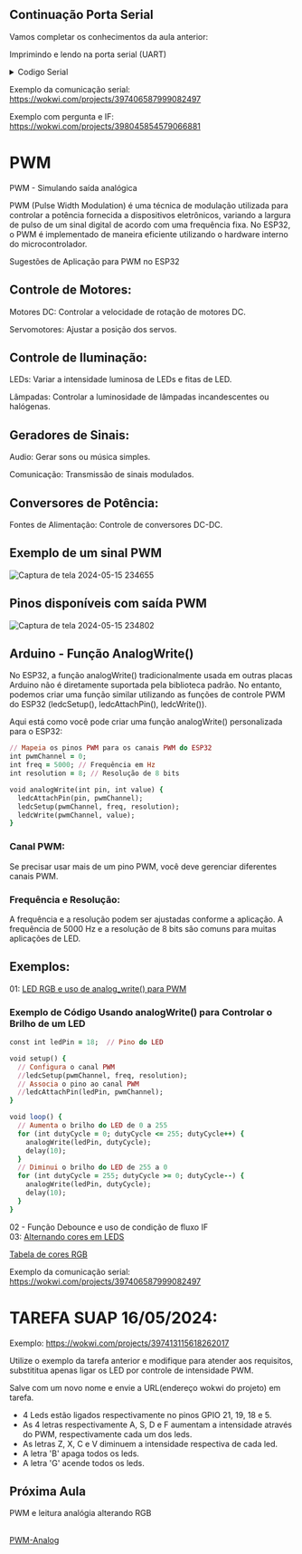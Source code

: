
 ## Continuação Porta Serial
 
 Vamos completar os conhecimentos da aula anterior:
 
 Imprimindo e lendo na porta serial (UART)<BR>


<details><summary>Codigo Serial</summary>
<p>

```ruby
   Serial.begin(115200);
   Serial.println("Por favor qual o seu nome:");
   while (!Serial.available()); // Wait for input
   String name = Serial.readStringUntil('\n');
   Serial.print("Olá, ");
   Serial.print(name);
```

</p>
</details>

Exemplo da comunicação serial: https://wokwi.com/projects/397406587999082497

Exemplo com pergunta e IF:  https://wokwi.com/projects/398045854579066881

# PWM
<P>PWM - Simulando saída analógica

PWM (Pulse Width Modulation) é uma técnica de modulação utilizada para controlar a potência fornecida a dispositivos eletrônicos, variando a largura de pulso de um sinal digital de acordo com uma frequência fixa. No ESP32, o PWM é implementado de maneira eficiente utilizando o hardware interno do microcontrolador.

Sugestões de Aplicação para PWM no ESP32

## Controle de Motores:

Motores DC: Controlar a velocidade de rotação de motores DC.

Servomotores: Ajustar a posição dos servos.

##  Controle de Iluminação:

LEDs: Variar a intensidade luminosa de LEDs e fitas de LED.

Lâmpadas: Controlar a luminosidade de lâmpadas incandescentes ou halógenas.

##  Geradores de Sinais:

Audio: Gerar sons ou música simples.

Comunicação: Transmissão de sinais modulados.

##  Conversores de Potência:

Fontes de Alimentação: Controle de conversores DC-DC.

## Exemplo de um sinal PWM

![Captura de tela 2024-05-15 234655](https://github.com/mchavesferreira/mcr/assets/63993080/4e8acc44-cb38-40cf-b4f8-5a76b4ce5f42)


## Pinos disponíveis com saída PWM
![Captura de tela 2024-05-15 234802](https://github.com/mchavesferreira/mcr/assets/63993080/b953ab88-53c1-40ef-a830-76fd8ecae712)

## Arduino - Função AnalogWrite()

No ESP32, a função analogWrite() tradicionalmente usada em outras placas Arduino não é diretamente suportada pela biblioteca padrão. No entanto, podemos criar uma função similar utilizando as funções de controle PWM do ESP32 (ledcSetup(), ledcAttachPin(), ledcWrite()).

Aqui está como você pode criar uma função analogWrite() personalizada para o ESP32:

```ruby
// Mapeia os pinos PWM para os canais PWM do ESP32
int pwmChannel = 0;
int freq = 5000; // Frequência em Hz
int resolution = 8; // Resolução de 8 bits

void analogWrite(int pin, int value) {
  ledcAttachPin(pin, pwmChannel);
  ledcSetup(pwmChannel, freq, resolution);
  ledcWrite(pwmChannel, value);
}
```

### Canal PWM: 

Se precisar usar mais de um pino PWM, você deve gerenciar diferentes canais PWM.

### Frequência e Resolução:

A frequência e a resolução podem ser ajustadas conforme a aplicação. A frequência de 5000 Hz e a resolução de 8 bits são comuns para muitas aplicações de LED.

## Exemplos:

01: <a href=https://wokwi.com/projects/341562296506516051>LED RGB e uso de analog_write() para PWM</a>

### Exemplo de Código Usando analogWrite() para Controlar o Brilho de um LED

```ruby
const int ledPin = 18;  // Pino do LED

void setup() {
  // Configura o canal PWM
  //ledcSetup(pwmChannel, freq, resolution);
  // Associa o pino ao canal PWM
  //ledcAttachPin(ledPin, pwmChannel);
}

void loop() {
  // Aumenta o brilho do LED de 0 a 255
  for (int dutyCycle = 0; dutyCycle <= 255; dutyCycle++) {
    analogWrite(ledPin, dutyCycle);
    delay(10);
  }
  // Diminui o brilho do LED de 255 a 0
  for (int dutyCycle = 255; dutyCycle >= 0; dutyCycle--) {
    analogWrite(ledPin, dutyCycle);
    delay(10);
  }
}
```

<P>02 - Função Debounce e uso de condição de fluxo IF
<BR>03: <a href=https://wokwi.com/projects/341562149868405330>Alternando cores em LEDS</a>
 



<P><a href=http://www.cdme.im-uff.mat.br/matrix/matrix-html/matrix_color_cube/matrix_color_cube_br.html>Tabela de cores RGB</a>
<P> 	




Exemplo da comunicação serial: https://wokwi.com/projects/397406587999082497


# TAREFA SUAP 16/05/2024:

Exemplo:  https://wokwi.com/projects/397413115618262017

Utilize o exemplo da tarefa anterior e modifique para atender aos requisitos, substititua apenas ligar os LED por controle de intensidade PWM.

Salve com um novo nome e envie a URL(endereço wokwi do projeto) em tarefa.

 - 4 Leds estão ligados respectivamente no pinos GPIO 21, 19, 18 e 5.
 - As 4 letras respectivamente A, S, D e F aumentam a intensidade através do PWM, respectivamente cada um dos leds.
 - As letras Z, X, C e V diminuem a intensidade respectiva de cada led.
- A letra 'B' apaga todos os leds.
- A letra 'G' acende todos os leds.

## Próxima Aula

<P>PWM e leitura analógia alterando RGB
 
<BR><a href=https://wokwi.com/projects/341599671301440083>PWM-Analog</a><P>

